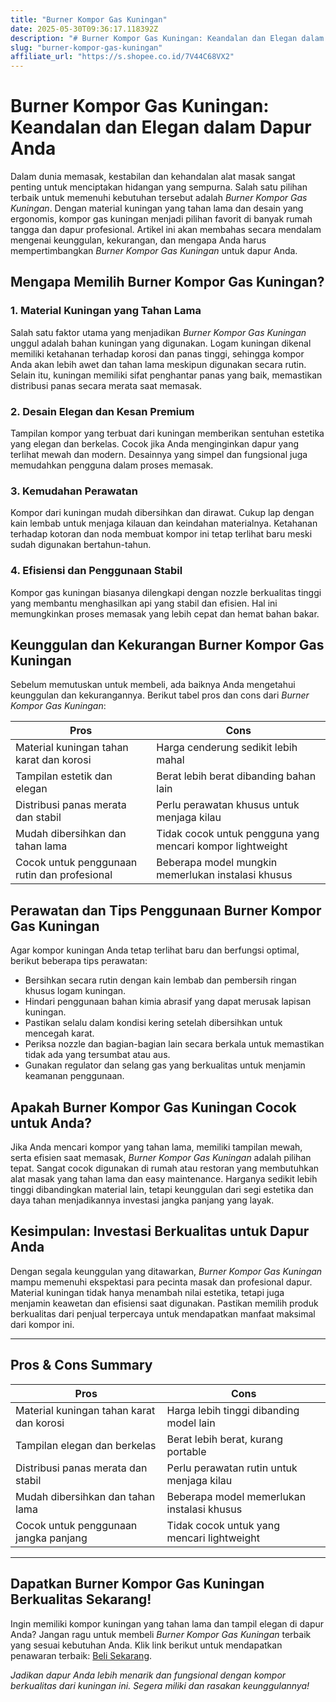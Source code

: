 ```yaml
---
title: "Burner Kompor Gas Kuningan"
date: 2025-05-30T09:36:17.118392Z
description: "# Burner Kompor Gas Kuningan: Keandalan dan Elegan dalam Dapur Anda..."
slug: "burner-kompor-gas-kuningan"
affiliate_url: "https://s.shopee.co.id/7V44C68VX2"
---
```

# Burner Kompor Gas Kuningan: Keandalan dan Elegan dalam Dapur Anda

Dalam dunia memasak, kestabilan dan kehandalan alat masak sangat penting untuk menciptakan hidangan yang sempurna. Salah satu pilihan terbaik untuk memenuhi kebutuhan tersebut adalah *Burner Kompor Gas Kuningan*. Dengan material kuningan yang tahan lama dan desain yang ergonomis, kompor gas kuningan menjadi pilihan favorit di banyak rumah tangga dan dapur profesional. Artikel ini akan membahas secara mendalam mengenai keunggulan, kekurangan, dan mengapa Anda harus mempertimbangkan *Burner Kompor Gas Kuningan* untuk dapur Anda.

## Mengapa Memilih Burner Kompor Gas Kuningan?

### 1. Material Kuningan yang Tahan Lama
Salah satu faktor utama yang menjadikan *Burner Kompor Gas Kuningan* unggul adalah bahan kuningan yang digunakan. Logam kuningan dikenal memiliki ketahanan terhadap korosi dan panas tinggi, sehingga kompor Anda akan lebih awet dan tahan lama meskipun digunakan secara rutin. Selain itu, kuningan memiliki sifat penghantar panas yang baik, memastikan distribusi panas secara merata saat memasak.

### 2. Desain Elegan dan Kesan Premium
Tampilan kompor yang terbuat dari kuningan memberikan sentuhan estetika yang elegan dan berkelas. Cocok jika Anda menginginkan dapur yang terlihat mewah dan modern. Desainnya yang simpel dan fungsional juga memudahkan pengguna dalam proses memasak.

### 3. Kemudahan Perawatan
Kompor dari kuningan mudah dibersihkan dan dirawat. Cukup lap dengan kain lembab untuk menjaga kilauan dan keindahan materialnya. Ketahanan terhadap kotoran dan noda membuat kompor ini tetap terlihat baru meski sudah digunakan bertahun-tahun.

### 4. Efisiensi dan Penggunaan Stabil
Kompor gas kuningan biasanya dilengkapi dengan nozzle berkualitas tinggi yang membantu menghasilkan api yang stabil dan efisien. Hal ini memungkinkan proses memasak yang lebih cepat dan hemat bahan bakar.

## Keunggulan dan Kekurangan Burner Kompor Gas Kuningan

Sebelum memutuskan untuk membeli, ada baiknya Anda mengetahui keunggulan dan kekurangannya. Berikut tabel pros dan cons dari *Burner Kompor Gas Kuningan*:

| Pros                                                 | Cons                                        |
|------------------------------------------------------|----------------------------------------------|
| Material kuningan tahan karat dan korosi           | Harga cenderung sedikit lebih mahal        |
| Tampilan estetik dan elegan                         | Berat lebih berat dibanding bahan lain    |
| Distribusi panas merata dan stabil                  | Perlu perawatan khusus untuk menjaga kilau |
| Mudah dibersihkan dan tahan lama                   | Tidak cocok untuk pengguna yang mencari kompor lightweight  |
| Cocok untuk penggunaan rutin dan profesional       | Beberapa model mungkin memerlukan instalasi khusus |

## Perawatan dan Tips Penggunaan Burner Kompor Gas Kuningan

Agar kompor kuningan Anda tetap terlihat baru dan berfungsi optimal, berikut beberapa tips perawatan:
- Bersihkan secara rutin dengan kain lembab dan pembersih ringan khusus logam kuningan.
- Hindari penggunaan bahan kimia abrasif yang dapat merusak lapisan kuningan.
- Pastikan selalu dalam kondisi kering setelah dibersihkan untuk mencegah karat.
- Periksa nozzle dan bagian-bagian lain secara berkala untuk memastikan tidak ada yang tersumbat atau aus.
- Gunakan regulator dan selang gas yang berkualitas untuk menjamin keamanan penggunaan.

## Apakah Burner Kompor Gas Kuningan Cocok untuk Anda?

Jika Anda mencari kompor yang tahan lama, memiliki tampilan mewah, serta efisien saat memasak, *Burner Kompor Gas Kuningan* adalah pilihan tepat. Sangat cocok digunakan di rumah atau restoran yang membutuhkan alat masak yang tahan lama dan easy maintenance. Harganya sedikit lebih tinggi dibandingkan material lain, tetapi keunggulan dari segi estetika dan daya tahan menjadikannya investasi jangka panjang yang layak.

## Kesimpulan: Investasi Berkualitas untuk Dapur Anda

Dengan segala keunggulan yang ditawarkan, *Burner Kompor Gas Kuningan* mampu memenuhi ekspektasi para pecinta masak dan profesional dapur. Material kuningan tidak hanya menambah nilai estetika, tetapi juga menjamin keawetan dan efisiensi saat digunakan. Pastikan memilih produk berkualitas dari penjual terpercaya untuk mendapatkan manfaat maksimal dari kompor ini.

---

## Pros & Cons Summary

| Pros                                               | Cons                                          |
|----------------------------------------------------|------------------------------------------------|
| Material kuningan tahan karat dan korosi         | Harga lebih tinggi dibanding model lain     |
| Tampilan elegan dan berkelas                     | Berat lebih berat, kurang portable        |
| Distribusi panas merata dan stabil                | Perlu perawatan rutin untuk menjaga kilau |
| Mudah dibersihkan dan tahan lama                  | Beberapa model memerlukan instalasi khusus  |
| Cocok untuk penggunaan jangka panjang             | Tidak cocok untuk yang mencari lightweight |

---

## Dapatkan Burner Kompor Gas Kuningan Berkualitas Sekarang!

Ingin memiliki kompor kuningan yang tahan lama dan tampil elegan di dapur Anda? Jangan ragu untuk membeli *Burner Kompor Gas Kuningan* terbaik yang sesuai kebutuhan Anda. Klik link berikut untuk mendapatkan penawaran terbaik: [Beli Sekarang](https://s.shopee.co.id/7V44C68VX2).

*Jadikan dapur Anda lebih menarik dan fungsional dengan kompor berkualitas dari kuningan ini. Segera miliki dan rasakan keunggulannya!*